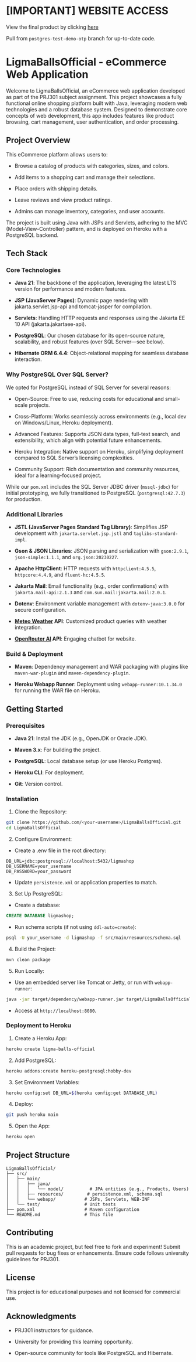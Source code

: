 # [IMPORTANT] WEBSITE ACCESS
View the final product by clicking [here](https://ligma-shop-49f1782b6042.herokuapp.com)

Pull from `postgres-test-demo-otp` branch for up-to-date code.

# LigmaBallsOfficial - eCommerce Web Application
Welcome to LigmaBallsOfficial, an eCommerce web application developed as part of the PRJ301 subject assignment. This project showcases a fully functional online shopping platform built with Java, leveraging modern web technologies and a robust database system. Designed to demonstrate core concepts of web development, this app includes features like product browsing, cart management, user authentication, and order processing.
## Project Overview
This eCommerce platform allows users to:
- Browse a catalog of products with categories, sizes, and colors.

- Add items to a shopping cart and manage their selections.

- Place orders with shipping details.

- Leave reviews and view product ratings.

- Admins can manage inventory, categories, and user accounts.

The project is built using Java with JSPs and Servlets, adhering to the MVC (Model-View-Controller) pattern, and is deployed on Heroku with a PostgreSQL backend.
## Tech Stack
### Core Technologies
- <b>Java 21</b>: The backbone of the application, leveraging the latest LTS version for performance and modern features.

- <b>JSP (JavaServer Pages)</b>: Dynamic page rendering with jakarta.servlet.jsp-api and tomcat-jasper for compilation.

- <b>Servlets</b>: Handling HTTP requests and responses using the Jakarta EE 10 API (jakarta.jakartaee-api).

- <b>PostgreSQL</b>: Our chosen database for its open-source nature, scalability, and robust features (over SQL Server—see below).

- <b>Hibernate ORM 6.4.4</b>: Object-relational mapping for seamless database interaction.

### Why PostgreSQL Over SQL Server?
We opted for PostgreSQL instead of SQL Server for several reasons:
- Open-Source: Free to use, reducing costs for educational and small-scale projects.

- Cross-Platform: Works seamlessly across environments (e.g., local dev on Windows/Linux, Heroku deployment).

- Advanced Features: Supports JSON data types, full-text search, and extensibility, which align with potential future enhancements.

- Heroku Integration: Native support on Heroku, simplifying deployment compared to SQL Server’s licensing complexities.

- Community Support: Rich documentation and community resources, ideal for a learning-focused project.

While our `pom.xml` includes the SQL Server JDBC driver (`mssql-jdbc`) for initial prototyping, we fully transitioned to PostgreSQL (`postgresql:42.7.3`) for production.
### Additional Libraries
- <b>JSTL (JavaServer Pages Standard Tag Library)</b>: Simplifies JSP development with `jakarta.servlet.jsp.jstl` and `taglibs-standard-impl`.

- <b>Gson & JSON Libraries</b>: JSON parsing and serialization with `gson:2.9.1`, `json-simple:1.1.1`, and `org.json:20230227`.

- <b>Apache HttpClient</b>: HTTP requests with `httpclient:4.5.5`, `httpcore:4.4.9`, and `fluent-hc:4.5.5`.

- <b>Jakarta Mail</b>: Email functionality (e.g., order confirmations) with `jakarta.mail-api:2.1.3` and `com.sun.mail:jakarta.mail:2.0.1`.

- <b>Dotenv</b>: Environment variable management with `dotenv-java:3.0.0` for secure configuration.

- <b>[Meteo Weather](https://open-meteo.com) API</b>: Customized product queries with weather integration.

- **[OpenRouter AI](https://openrouter.ai) API**: Engaging chatbot for website.

### Build & Deployment
- <b>Maven</b>: Dependency management and WAR packaging with plugins like `maven-war-plugin` and `maven-dependency-plugin`.

- <b>Heroku Webapp Runner</b>: Deployment using `webapp-runner:10.1.34.0` for running the WAR file on Heroku.

## Getting Started
### Prerequisites
- **Java 21**: Install the JDK (e.g., OpenJDK or Oracle JDK).

- **Maven 3.x**: For building the project.

- **PostgreSQL**: Local database setup (or use Heroku Postgres).

- **Heroku CLI**: For deployment.

- **Git**: Version control.

### Installation
1. Clone the Repository:
```bash
git clone https://github.com/<your-username>/LigmaBallsOfficial.git
cd LigmaBallsOfficial
```

2. Configure Environment:
- Create a .env file in the root directory:
```
DB_URL=jdbc:postgresql://localhost:5432/ligmashop
DB_USERNAME=your_username
DB_PASSWORD=your_password
```
- Update `persistence.xml` or application properties to match.

3. Set Up PostgreSQL:
- Create a database:
```sql
CREATE DATABASE ligmashop;
```
- Run schema scripts (if not using `ddl-auto=create`):
```bash
psql -U your_username -d ligmashop -f src/main/resources/schema.sql
```
4. Build the Project:
```bash
mvn clean package
```
5. Run Locally:
- Use an embedded server like Tomcat or Jetty, or run with `webapp-runner`:
```bash
java -jar target/dependency/webapp-runner.jar target/LigmaBallsOfficial-OFFICIAL.war
```
- Access at `http://localhost:8080`.

### Deployment to Heroku
1. Create a Heroku App:
```bash
heroku create ligma-balls-official
```
2. Add PostgreSQL:
```bash
heroku addons:create heroku-postgresql:hobby-dev
```
3. Set Environment Variables:
```bash
heroku config:set DB_URL=$(heroku config:get DATABASE_URL)
```
4. Deploy:
```bash
git push heroku main
```
5. Open the App:
```bash
heroku open
```
## Project Structure
```
LigmaBallsOfficial/
├── src/
│   ├── main/
│   │   ├── java/
│   │   │   └── model/          # JPA entities (e.g., Products, Users)
│   │   ├── resources/         # persistence.xml, schema.sql
│   │   └── webapp/           # JSPs, Servlets, WEB-INF
│   └── test/                 # Unit tests
├── pom.xml                   # Maven configuration
└── README.md                 # This file
```

## Contributing
This is an academic project, but feel free to fork and experiment! Submit pull requests for bug fixes or enhancements. Ensure code follows university guidelines for PRJ301.
## License
This project is for educational purposes and not licensed for commercial use.
## Acknowledgments
- PRJ301 instructors for guidance.

- University for providing this learning opportunity.

- Open-source community for tools like PostgreSQL and Hibernate.

